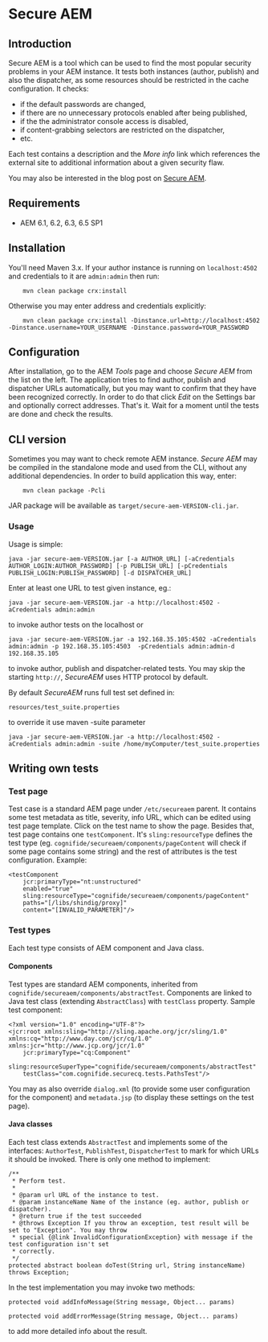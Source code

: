 # Secure AEM

## Introduction

Secure AEM is a tool which can be used to find the most popular security problems in your AEM instance. It tests both instances (author, publish) and also the dispatcher, as some resources should be restricted in the cache configuration. It checks:

* if the default passwords are changed,
* if there are no unnecessary protocols enabled after being published,
* if the the administrator console access is disabled,
* if content-grabbing selectors are restricted on the dispatcher,
* etc.

Each test contains a description and the *More info* link which references the external site to additional information about a given security flaw.

You may also be interested in the blog post on [Secure AEM](http://www.cognifide.com/blogs/cq/keep-your-cms-safe-with-secure-cq/).

## Requirements

* AEM 6.1, 6.2, 6.3, 6.5 SP1

## Installation

You'll need Maven 3.x. If your author instance is running on `localhost:4502` and credentials to it are `admin:admin` then run:

        mvn clean package crx:install

Otherwise you may enter address and credentials explicitly:

        mvn clean package crx:install -Dinstance.url=http://localhost:4502 -Dinstance.username=YOUR_USERNAME -Dinstance.password=YOUR_PASSWORD

## Configuration

After installation, go to the AEM *Tools* page and choose *Secure AEM* from the list on the left. The application tries to find author, publish and dispatcher URLs automatically, but you may want to confirm that they have been recognized correctly. In order to do that click *Edit* on the Settings bar and optionally correct addresses. That's it. Wait for a moment until the tests are done and check the results.

## CLI version

Sometimes you may want to check remote AEM instance. *Secure AEM* may be compiled in the standalone mode and used from the CLI, without any additional dependencies. In order to build application this way, enter:

        mvn clean package -Pcli

JAR package will be available as `target/secure-aem-VERSION-cli.jar`.

### Usage

Usage is simple:

    java -jar secure-aem-VERSION.jar [-a AUTHOR_URL] [-aCredentials AUTHOR_LOGIN:AUTHOR_PASSWORD] [-p PUBLISH_URL] [-pCredentials PUBLISH_LOGIN:PUBLISH_PASSWORD] [-d DISPATCHER_URL]
    
Enter at least one URL to test given instance, eg.:

    java -jar secure-aem-VERSION.jar -a http://localhost:4502 -aCredentials admin:admin
    
to invoke author tests on the localhost or

    java -jar secure-aem-VERSION.jar -a 192.168.35.105:4502 -aCredentials admin:admin -p 192.168.35.105:4503  -pCredentials admin:admin-d 192.168.35.105
    
to invoke author, publish and dispatcher-related tests. You may skip the starting `http://`, *SecureAEM* uses HTTP protocol by default.

By default *SecureAEM* runs full test set defined in:

    resources/test_suite.properties
    
to override it use maven -suite parameter

    java -jar secure-aem-VERSION.jar -a http://localhost:4502 -aCredentials admin:admin -suite /home/myComputer/test_suite.properties

## Writing own tests

### Test page

Test case is a standard AEM page under `/etc/secureaem` parent. It contains some test metadata as title, severity, info URL, which can be edited using test page template. Click on the test name to show the page. Besides that, test page contains one `testComponent`. It's `sling:resourceType` defines the test type (eg. `cognifide/secureaem/components/pageContent` will check if some page contains some string) and the rest of attributes is the test configuration. Example:

    <testComponent
        jcr:primaryType="nt:unstructured"
        enabled="true"
        sling:resourceType="cognifide/secureaem/components/pageContent"
        paths="[/libs/shindig/proxy]"
        content="[INVALID_PARAMETER]"/>

### Test types

Each test type consists of AEM component and Java class.

#### Components

Test types are standard AEM components, inherited from `cognifide/secureaem/components/abstractTest`. Components are linked to Java test class (extending `AbstractClass`) with `testClass` property. Sample test component:

    <?xml version="1.0" encoding="UTF-8"?>
    <jcr:root xmlns:sling="http://sling.apache.org/jcr/sling/1.0" xmlns:cq="http://www.day.com/jcr/cq/1.0" xmlns:jcr="http://www.jcp.org/jcr/1.0"
        jcr:primaryType="cq:Component"
        sling:resourceSuperType="cognifide/secureaem/components/abstractTest"
        testClass="com.cognifide.securecq.tests.PathsTest"/>

You may as also override `dialog.xml` (to provide some user configuration for the component) and `metadata.jsp` (to display these settings on the test page).

#### Java classes

Each test class extends `AbstractTest` and implements some of the interfaces: `AuthorTest`, `PublishTest`, `DispatcherTest` to mark for which URLs it should be invoked. There is only one method to implement:

	/**
	 * Perform test.
	 * 
	 * @param url URL of the instance to test.
	 * @param instanceName Name of the instance (eg. author, publish or dispatcher).
	 * @return true if the test succeeded
	 * @throws Exception If you throw an exception, test result will be set to "Exception". You may throw
	 * special {@link InvalidConfigurationException} with message if the test configuration isn't set
	 * correctly.
	 */
	protected abstract boolean doTest(String url, String instanceName) throws Exception;

In the test implementation you may invoke two methods:

	protected void addInfoMessage(String message, Object... params)
	
	protected void addErrorMessage(String message, Object... params)
	
to add more detailed info about the result.
